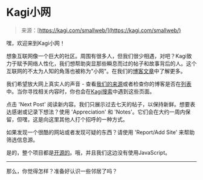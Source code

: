 <!--yml

分类：未分类

日期：2024-05-29 13:19:56

-->

# Kagi小网

> 来源：[https://kagi.com/smallweb/](https://kagi.com/smallweb/)

嘿，欢迎来到Kagi小网！

想象互联网像一个巨大的社区。周围有很多人，但我们很少相遇，对吧？Kagi致力于赋予网络人性化，我们想帮助突显那些瞬息而过的帖子和故事背后的人。这个互联网的不太为人知的角落也被称为"小网"。在我们的[博客文章](https://blog.kagi.com/small-web)中了解更多。

我们希望放大网上真实人的声音 - 查看[我们的来源](https://github.com/kagisearch/smallweb#small-web)或者检查你的博客是否在[列表](https://github.com/kagisearch/smallweb/blob/main/smallweb.txt)中。当你寻找相关内容时，你也会在[Kagi搜索](https://kagi.com)中遇到这些页面。

点击 'Next Post' 阅读新内容。我们只展示过去七天的帖子，以保持新鲜。想要表达感谢或记录下想法？使用 'Appreciation' 和 'Notes'。它们会在大约一周内保留，但嘿，这是向这里其他人打个招呼的一种方式。

如果发现一个很酷的网站或者发现可疑的东西？请使用 'Report/Add Site' 来帮助筛选信息源。

是的，整个项目都是[开源的](https://github.com/kagisearch/smallweb)。哦，并且我们这边没有使用JavaScript。

---

那么，你觉得怎样？准备好认识一些邻居了吗？

